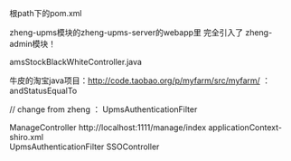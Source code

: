 根path下的pom.xml

zheng-upms模块的zheng-upms-server的webapp里 完全引入了 zheng-admin模块！



amsStockBlackWhiteController.java

牛皮的淘宝java项目：http://code.taobao.org/p/myfarm/src/myfarm/   ： andStatusEqualTo



// change from zheng  ：      UpmsAuthenticationFilter


ManageController  http://localhost:1111/manage/index  applicationContext-shiro.xml   
UpmsAuthenticationFilter        SSOController
